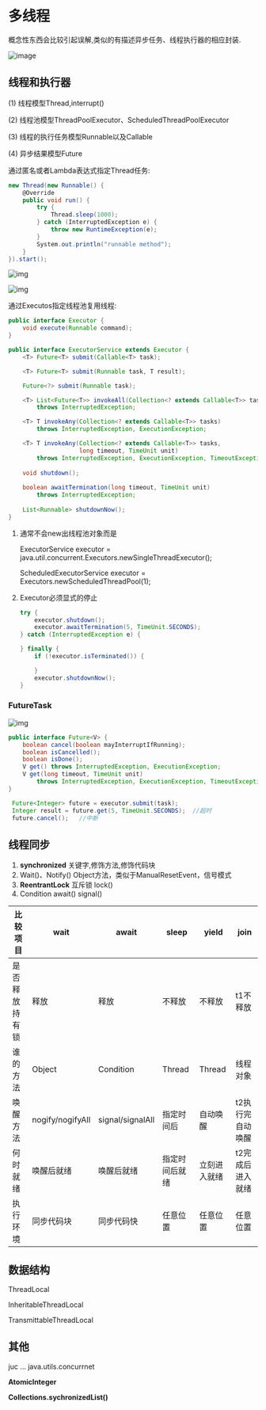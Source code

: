 # 多线程

概念性东西会比较引起误解,类似的有描述异步任务、线程执行器的相应封装.

![image](https://cdn.jsdelivr.net/gh/wang-jie-2020/images/java-thread-x-juc-overview-1-u.png)

## 线程和执行器

(1) 线程模型Thread,interrupt()

(2) 线程池模型ThreadPoolExecutor、ScheduledThreadPoolExecutor

(3) 线程的执行任务模型Runnable以及Callable

(4) 异步结果模型Future



通过匿名或者Lambda表达式指定Thread任务:

```csharp
new Thread(new Runnable() {
    @Override
    public void run() {
        try {
            Thread.sleep(1000);
        } catch (InterruptedException e) {
            throw new RuntimeException(e);
        }
        System.out.println("runnable method");
    }
}).start();
```



![img](https://cdn.jsdelivr.net/gh/wang-jie-2020/images/java-thread-x-juc-executors-1.png)

![img](https://cdn.jsdelivr.net/gh/wang-jie-2020/images/java-thread-x-stpe-1.png)

通过Executos指定线程池复用线程:

```java
public interface Executor {
    void execute(Runnable command);
}
```

```java
public interface ExecutorService extends Executor {
    <T> Future<T> submit(Callable<T> task);

    <T> Future<T> submit(Runnable task, T result);

    Future<?> submit(Runnable task);

    <T> List<Future<T>> invokeAll(Collection<? extends Callable<T>> tasks)
        throws InterruptedException;

    <T> T invokeAny(Collection<? extends Callable<T>> tasks)
        throws InterruptedException, ExecutionException;

    <T> T invokeAny(Collection<? extends Callable<T>> tasks,
                    long timeout, TimeUnit unit)
        throws InterruptedException, ExecutionException, TimeoutException;
    
    void shutdown();
    
    boolean awaitTermination(long timeout, TimeUnit unit)
        throws InterruptedException;
    
    List<Runnable> shutdownNow();
}
```

1. 通常不会new出线程池对象而是

   ExecutorService executor = java.util.concurrent.Executors.newSingleThreadExecutor();

   ScheduledExecutorService executor = Executors.newScheduledThreadPool(1);

2. Executor必须显式的停止

   ```java
   try {
       executor.shutdown();
       executor.awaitTermination(5, TimeUnit.SECONDS);
   } catch (InterruptedException e) {
   
   } finally {
       if (!executor.isTerminated()) {
   
       }
       executor.shutdownNow();
   }
   ```

### FutureTask

![img](https://cdn.jsdelivr.net/gh/wang-jie-2020/images/java-thread-x-juc-futuretask-1.png)

```java
public interface Future<V> {
    boolean cancel(boolean mayInterruptIfRunning);
    boolean isCancelled();
    boolean isDone();
    V get() throws InterruptedException, ExecutionException;
    V get(long timeout, TimeUnit unit)
        throws InterruptedException, ExecutionException, TimeoutException;
}
```

```java
 Future<Integer> future = executor.submit(task);
 Integer result = future.get(5, TimeUnit.SECONDS);	//超时
 future.cancel();	//中断
```

## 线程同步

1. **synchronized** 关键字,修饰方法,修饰代码块
2. Wait()、Notify()	Object方法，类似于ManualResetEvent，信号模式
3. **ReentrantLock** 互斥锁 lock()
4. Condition await() signal()

| 比较项目       | wait             | await            | sleep          | yield        | join             |
| -------------- | ---------------- | ---------------- | -------------- | ------------ | ---------------- |
| 是否释放持有锁 | 释放             | 释放             | 不释放         | 不释放       | t1不释放         |
| 谁的方法       | Object           | Condition        | Thread         | Thread       | 线程对象         |
| 唤醒方法       | nogify/nogifyAll | signal/signalAll | 指定时间后     | 自动唤醒     | t2执行完自动唤醒 |
| 何时就绪       | 唤醒后就绪       | 唤醒后就绪       | 指定时间后就绪 | 立刻进入就绪 | t2完成后进入就绪 |
| 执行环境       | 同步代码块       | 同步代码快       | 任意位置       | 任意位置     | 任意位置         |

## 数据结构

ThreadLocal

InheritableThreadLocal

TransmittableThreadLocal



## 其他

juc ... java.utils.concurrnet 

**AtomicInteger**

**Collections.sychronizedList()**